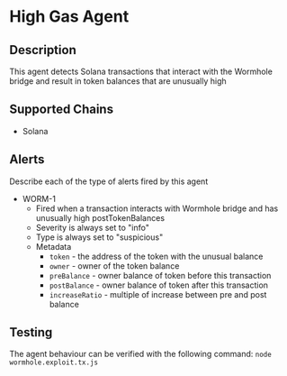 # High Gas Agent

## Description

This agent detects Solana transactions that interact with the Wormhole bridge and result in token balances that are unusually high

## Supported Chains

- Solana

## Alerts

Describe each of the type of alerts fired by this agent

- WORM-1
  - Fired when a transaction interacts with Wormhole bridge and has unusually high postTokenBalances
  - Severity is always set to "info"
  - Type is always set to "suspicious"
  - Metadata
    - `token` - the address of the token with the unusual balance
    - `owner` - owner of the token balance
    - `preBalance` - owner balance of token before this transaction
    - `postBalance` - owner balance of token after this transaction
    - `increaseRatio` - multiple of increase between pre and post balance

## Testing

The agent behaviour can be verified with the following command: `node wormhole.exploit.tx.js`
